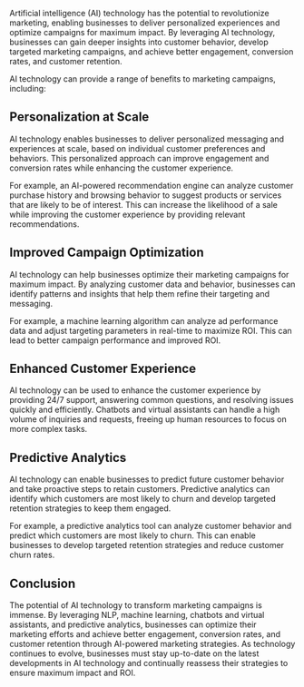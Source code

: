 
Artificial intelligence (AI) technology has the potential to revolutionize marketing, enabling businesses to deliver personalized experiences and optimize campaigns for maximum impact. By leveraging AI technology, businesses can gain deeper insights into customer behavior, develop targeted marketing campaigns, and achieve better engagement, conversion rates, and customer retention.

AI technology can provide a range of benefits to marketing campaigns, including:

Personalization at Scale
------------------------

AI technology enables businesses to deliver personalized messaging and experiences at scale, based on individual customer preferences and behaviors. This personalized approach can improve engagement and conversion rates while enhancing the customer experience.

For example, an AI-powered recommendation engine can analyze customer purchase history and browsing behavior to suggest products or services that are likely to be of interest. This can increase the likelihood of a sale while improving the customer experience by providing relevant recommendations.

Improved Campaign Optimization
------------------------------

AI technology can help businesses optimize their marketing campaigns for maximum impact. By analyzing customer data and behavior, businesses can identify patterns and insights that help them refine their targeting and messaging.

For example, a machine learning algorithm can analyze ad performance data and adjust targeting parameters in real-time to maximize ROI. This can lead to better campaign performance and improved ROI.

Enhanced Customer Experience
----------------------------

AI technology can be used to enhance the customer experience by providing 24/7 support, answering common questions, and resolving issues quickly and efficiently. Chatbots and virtual assistants can handle a high volume of inquiries and requests, freeing up human resources to focus on more complex tasks.

Predictive Analytics
--------------------

AI technology can enable businesses to predict future customer behavior and take proactive steps to retain customers. Predictive analytics can identify which customers are most likely to churn and develop targeted retention strategies to keep them engaged.

For example, a predictive analytics tool can analyze customer behavior and predict which customers are most likely to churn. This can enable businesses to develop targeted retention strategies and reduce customer churn rates.

Conclusion
----------

The potential of AI technology to transform marketing campaigns is immense. By leveraging NLP, machine learning, chatbots and virtual assistants, and predictive analytics, businesses can optimize their marketing efforts and achieve better engagement, conversion rates, and customer retention through AI-powered marketing strategies. As technology continues to evolve, businesses must stay up-to-date on the latest developments in AI technology and continually reassess their strategies to ensure maximum impact and ROI.

